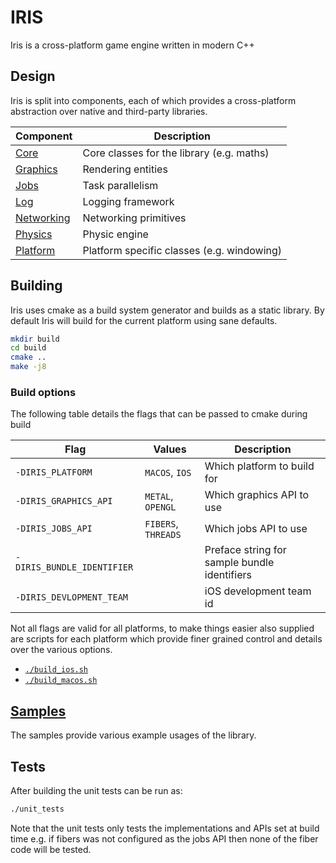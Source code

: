 # IRIS
Iris is a cross-platform game engine written in modern C++

## Design
Iris is split into components, each of which provides a cross-platform
abstraction over native and third-party libraries.

| Component | Description |
|-|-|
|[Core](./src/core)|Core classes for the library (e.g. maths)|
|[Graphics](./src/graphics)|Rendering entities|
|[Jobs](./src/jobs)|Task parallelism|
|[Log](./src/log)|Logging framework|
|[Networking](./src/netriking)|Networking primitives|
|[Physics](./src/netriking)|Physic engine|
|[Platform](./src/platform)|Platform specific classes (e.g. windowing)|

## Building
Iris uses cmake as a build system generator and builds as a static library. By
default Iris will build for the current platform using sane defaults.

```bash
mkdir build
cd build
cmake ..
make -j8
```

### Build options
The following table details the flags that can be passed to cmake during build

| Flag | Values | Description |
|-|-|-|
|`-DIRIS_PLATFORM` | `MACOS`, `IOS` | Which platform to build for |
|`-DIRIS_GRAPHICS_API` | `METAL`, `OPENGL` | Which graphics API to use |
|`-DIRIS_JOBS_API` | `FIBERS`, `THREADS` | Which jobs API to use |
|`-DIRIS_BUNDLE_IDENTIFIER` | | Preface string for sample bundle identifiers |
|`-DIRIS_DEVLOPMENT_TEAM` | | iOS development team id |

Not all flags are valid for all platforms, to make things easier also supplied
are scripts for each platform which provide finer grained control and details
over the various options.

* [`./build_ios.sh`](./build_ios.sh)
* [`./build_macos.sh`](./build_macos.sh)

## [Samples](./samples)
The samples provide various example usages of the library.

## Tests
After building the unit tests can be run as:
```bash
./unit_tests
```

Note that the unit tests only tests the implementations and APIs set at build
time e.g. if fibers was not configured as the jobs API then none of the fiber
code will be tested.

